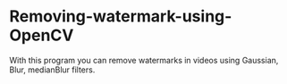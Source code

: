 # Removing-watermark-using-OpenCV

With this program you can remove watermarks in videos using Gaussian, Blur, medianBlur filters.

